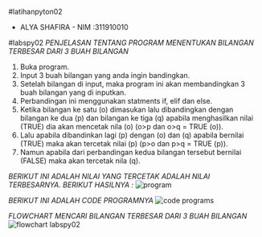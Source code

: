 #latihanpyton02
- ALYA SHAFIRA -
NIM :311910010

#labspy02 _PENJELASAN TENTANG PROGRAM MENENTUKAN BILANGAN TERBESAR DARI 3 BUAH BILANGAN_

1. Buka program.
2. Input 3 buah bilangan yang anda ingin bandingkan.
3. Setelah bilangan di input, maka program ini akan membandingkan 3 buah bilangan yang di inputkan.
4. Perbandingan ini menggunakan statments if, elif dan else.
5. Ketika bilangan ke satu (o) dimasukan lalu dibandingkan dengan bilangan ke dua (p) dan bilangan ke tiga (q) apabila menghasilkan nilai (TRUE) dia akan mencetak nila (o) (o>p dan o>q = TRUE (o)).
6. Lalu apabila dibandinkan lagi (p) dengan (o) dan (q) apabila bernilai (TRUE) maka akan tercetak nilai (p) (p>o dan p>q = TRUE (p)).   
7. Namun apabila dari perbandingan kedua bilangan tersebut bernilai (FALSE) maka akan tercetak nila (q).



_BERIKUT INI ADALAH NILAI YANG TERCETAK ADALAH NILAI TERBESARNYA. BERIKUT HASILNYA :_
![program](https://user-images.githubusercontent.com/56963083/67743902-a3919480-fa52-11e9-9f12-320aa9056d81.PNG)

_BERIKUT INI ADALAH CODE PROGRAMNYA_
![code programs](https://user-images.githubusercontent.com/56963083/67744139-421df580-fa53-11e9-913d-dbd265e24ade.PNG)

_FLOWCHART MENCARI BILANGAN TERBESAR DARI 3 BUAH BILANGAN_
![flowchart labspy02](https://user-images.githubusercontent.com/56963083/67744721-df2d5e00-fa54-11e9-88b6-0da8d0ed37bd.PNG)

